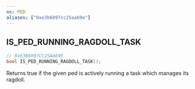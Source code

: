 ```yaml
---
ns: PED
aliases: ["0xe3b6097cc25aa69e"]
---
```

## IS_PED_RUNNING_RAGDOLL_TASK

```c
// 0xE3B6097CC25AA69E
bool IS_PED_RUNNING_RAGDOLL_TASK();
```

Returns true if the given ped is actively running a task which manages its ragdoll.

